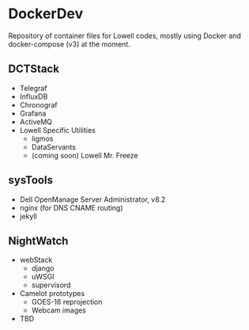 # DockerDev
Repository of container files for Lowell codes, mostly using Docker 
and docker-compose (v3) at the moment.

## DCTStack
- Telegraf
- InfluxDB
- Chronograf
- Grafana
- ActiveMQ
- Lowell Specific Utilities
    - ligmos
    - DataServants
    - (coming soon) Lowell Mr. Freeze

## sysTools
- Dell OpenManage Server Administrator, v8.2
- nginx (for DNS CNAME routing)
- jekyll

## NightWatch
- webStack
    - django
    - uWSGI
    - supervisord
- Camelot prototypes 
    - GOES-16 reprojection
    - Webcam images
- TBD
